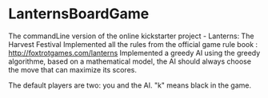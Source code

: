 # LanternsBoardGame
The commandLine version of the online kickstarter project - Lanterns: The Harvest Festival
Implemented all the rules from the official game rule book : http://foxtrotgames.com/lanterns
Implemented a greedy AI using the greedy algorithme, based on a mathematical model, the AI should always choose the move that can maximize its scores.

The default players are two: you and the AI. "k" means black in the game.


